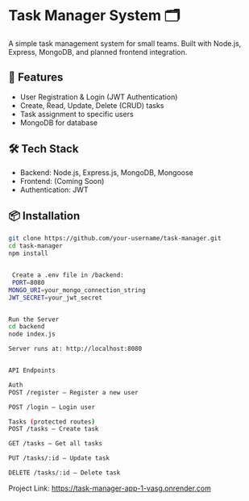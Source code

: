 # Task Manager System 🗂️

A simple task management system for small teams. Built with Node.js, Express, MongoDB, and planned frontend integration.

## 🔧 Features

- User Registration & Login (JWT Authentication)
- Create, Read, Update, Delete (CRUD) tasks
- Task assignment to specific users
- MongoDB for database

## 🛠️ Tech Stack

- Backend: Node.js, Express.js, MongoDB, Mongoose
- Frontend: (Coming Soon)
- Authentication: JWT

## 📦 Installation

```bash
git clone https://github.com/your-username/task-manager.git
cd task-manager
npm install


 Create a .env file in /backend:
 PORT=8080
MONGO_URI=your_mongo_connection_string
JWT_SECRET=your_jwt_secret


Run the Server
cd backend
node index.js

Server runs at: http://localhost:8080


API Endpoints

Auth
POST /register – Register a new user

POST /login – Login user

Tasks (protected routes)
POST /tasks – Create task

GET /tasks – Get all tasks

PUT /tasks/:id – Update task

DELETE /tasks/:id – Delete task
```

Project Link: https://task-manager-app-1-vasg.onrender.com

